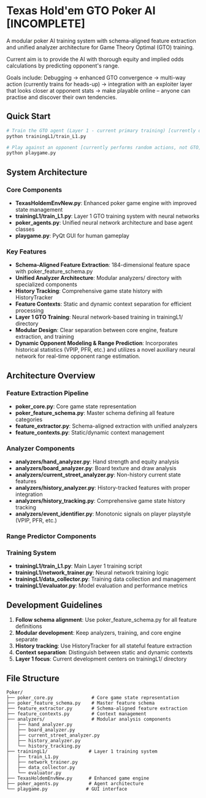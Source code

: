 # Texas Hold'em GTO Poker AI [INCOMPLETE]

A modular poker AI training system with schema-aligned feature extraction and unified analyzer architecture for Game Theory Optimal (GTO) training.

Current aim is to provide the AI with thorough equity and implied odds calculations by predicting opponent's range. 

Goals include: Debugging -> enhanced GTO convergence -> multi-way action (currently trains for heads-up) -> integration with an exploiter layer that looks closer at opponent stats -> make playable online – anyone can practise and discover their own tendencies.

## Quick Start

```bash
# Train the GTO agent (Layer 1 - current primary training) [currently debugging]
python trainingL1/train_L1.py

# Play against an opponent [currently performs random actions, not GTO]
python playgame.py
```

## System Architecture

### Core Components

- **TexasHoldemEnvNew.py**: Enhanced poker game engine with improved state management
- **trainingL1/train_L1.py**: Layer 1 GTO training system with neural networks
- **poker_agents.py**: Unified neural network architecture and base agent classes
- **playgame.py**: PyQt GUI for human gameplay

### Key Features

- **Schema-Aligned Feature Extraction**: 184-dimensional feature space with poker_feature_schema.py
- **Unified Analyzer Architecture**: Modular analyzers/ directory with specialized components
- **History Tracking**: Comprehensive game state history with HistoryTracker
- **Feature Contexts**: Static and dynamic context separation for efficient processing
- **Layer 1 GTO Training**: Neural network-based training in trainingL1/ directory
- **Modular Design**: Clear separation between core engine, feature extraction, and training
- **Dynamic Opponent Modeling & Range Prediction**: Incorporates historical statistics (VPIP, PFR, etc.) and utilizes a novel auxiliary neural network for real-time opponent range estimation.

## Architecture Overview

### Feature Extraction Pipeline
- **poker_core.py**: Core game state representation
- **poker_feature_schema.py**: Master schema defining all feature categories  
- **feature_extractor.py**: Schema-aligned extraction with unified analyzers
- **feature_contexts.py**: Static/dynamic context management

### Analyzer Components
- **analyzers/hand_analyzer.py**: Hand strength and equity analysis
- **analyzers/board_analyzer.py**: Board texture and draw analysis
- **analyzers/current_street_analyzer.py**: Non-history current state features
- **analyzers/history_analyzer.py**: History-tracked features with proper integration
- **analyzers/history_tracking.py**: Comprehensive game state history tracking
- **analyzers/event_identifier.py**: Monotonic signals on player playstyle (VPIP, PFR, etc.)

### Range Predictor Components

### Training System
- **trainingL1/train_L1.py**: Main Layer 1 training script
- **trainingL1/network_trainer.py**: Neural network training logic
- **trainingL1/data_collector.py**: Training data collection and management
- **trainingL1/evaluator.py**: Model evaluation and performance metrics

## Development Guidelines

1. **Follow schema alignment**: Use poker_feature_schema.py for all feature definitions
2. **Modular development**: Keep analyzers, training, and core engine separate
3. **History tracking**: Use HistoryTracker for all stateful feature extraction
4. **Context separation**: Distinguish between static and dynamic contexts
5. **Layer 1 focus**: Current development centers on trainingL1/ directory

## File Structure

```
Poker/
├── poker_core.py              # Core game state representation
├── poker_feature_schema.py    # Master feature schema
├── feature_extractor.py       # Schema-aligned feature extraction
├── feature_contexts.py        # Context management
├── analyzers/                 # Modular analysis components
│   ├── hand_analyzer.py
│   ├── board_analyzer.py  
│   ├── current_street_analyzer.py
│   ├── history_analyzer.py
│   └── history_tracking.py
├── trainingL1/               # Layer 1 training system
│   ├── train_L1.py
│   ├── network_trainer.py
│   ├── data_collector.py
│   └── evaluator.py
├── TexasHoldemEnvNew.py      # Enhanced game engine
├── poker_agents.py           # Agent architecture
└── playgame.py              # GUI interface
```